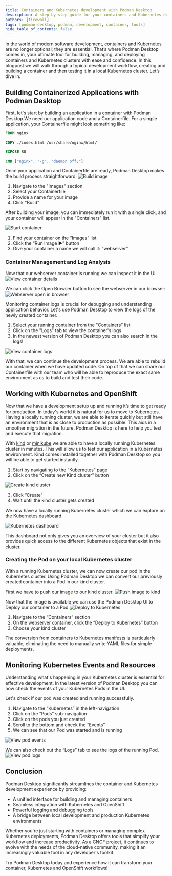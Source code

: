 ```yaml
---
title: Containers and Kubernetes development with Podman Desktop
description: A step-by-step guide for your containers and Kubernetes development with Podman Desktop
authors: [firewall]
tags: [podman-desktop, podman, development, container, tools]
hide_table_of_contents: false
---
```


In the world of modern software development, containers and Kubernetes are no longer optional; they are essential. That’s where Podman Desktop comes in, your ultimate tool for building, managing, and deploying containers and Kubernetes clusters with ease and confidence. In this blogpost we will walk through a typical development workflow, creating and building a container and then testing it in a local Kubernetes cluster. Let’s dive in.

## Building Containerized Applications with Podman Desktop

First, let's start by building an application in a container with Podman Desktop.We need our application code and a Containerfile. For a simple application, your Containerfile might look something like:

```Dockerfile
FROM nginx

COPY ./index.html /usr/share/nginx/html/

EXPOSE 80

CMD ["nginx", "-g", "daemon off;"]
```

Once your application and Containerfile are ready, Podman Desktop makes the build process straightforward:
![Build image](img/podman-desktop-core-blog/build-image.png)

1. Navigate to the "Images" section
2. Select your Containerfile
3. Provide a name for your image
4. Click "Build"

After building your image, you can immediately run it with a single click, and your container will appear in the "Containers" list.

![Start container](img/podman-desktop-core-blog/start-container.png)

1. Find your container on the “Images” list
2. Click the “Run Image ▶️” button
3. Give your container a name we will call it: “webserver”

### Container Management and Log Analysis

Now that our webserver container is running we can inspect it in the UI
![View container details](img/podman-desktop-core-blog/container-details.png)

We can click the Open Browser button to see the webserver in our browser:
![Webserver open in browser](img/podman-desktop-core-blog/nginx-in-container.png)

Monitoring container logs is crucial for debugging and understanding application behavior. Let's use Podman Desktop to view the logs of the newly created container.

1. Select your running container from the "Containers" list
2. Click on the "Logs" tab to view the container's logs
3. In the newest version of Podman Desktop you can also search in the logs\!

![View container logs](img/podman-desktop-core-blog/container-logs.png)

With that, we can continue the development process. We are able to rebuild our container when we have updated code. On top of that we can share our Containerfile with our team who will be able to reproduce the exact same environment as us to build and test their code.

## Working with Kubernetes and OpenShift

Now that we have a development setup up and running it’s time to get ready for production. In today's world it is natural for us to move to Kubernetes. Having a locally running cluster, we are able to iterate quickly but still have an environment that is as close to production as possible. This aids in a smoother migration in the future. Podman Desktop is here to help you test and execute that migration.

With [kind](https://kind.sigs.k8s.io/) or [minikube](https://minikube.sigs.k8s.io/docs/) we are able to have a locally running Kubernetes cluster in minutes. This will allow us to test our application in a Kubernetes environment. Kind comes installed together with Podman Desktop so you will be able to get started instantly.

1. Start by navigating to the “Kubernetes” page
2. Click on the “Create new Kind cluster” button

![Create kind cluster](img/podman-desktop-core-blog/create-kind-cluster.png)

3. Click “Create”
4. Wait until the kind cluster gets created

We now have a locally running Kubernetes cluster which we can explore on the Kubernetes dashboard.

![Kubernetes dashboard](img/podman-desktop-core-blog/kubernetes-dashboard.png)

This dashboard not only gives you an overview of your cluster but it also provides quick access to the different Kubernetes objects that exist in the cluster.

### Creating the Pod on your local Kubernetes cluster

With a running Kubernetes cluster, we can now create our pod in the Kubernetes cluster. Using Podman Desktop we can convert our previously created container into a Pod in our kind cluster.

First we have to push our image to our kind cluster.
![Push image to kind](img/podman-desktop-core-blog/push-image-to-kind.png)

Now that the image is available we can use the Podman Desktop UI to Deploy our container to a Pod
![Deploy to Kubernetes](img/podman-desktop-core-blog/deploy-to-kubernetes.png)

1. Navigate to the “Containers” section
2. On the webserver container, click the “Deploy to Kubernetes” button
3. Choose your kind cluster

The conversion from containers to Kubernetes manifests is particularly valuable, eliminating the need to manually write YAML files for simple deployments.

## Monitoring Kubernetes Events and Resources

Understanding what's happening in your Kubernetes cluster is essential for effective development. In the latest version of Podman Desktop you can now check the events of your Kubernetes Pods in the UI.

Let's check if our pod was created and running successfully.

1. Navigate to the “Kubernetes” in the left-navigation
2. Click on the “Pods” sub-navigation
3. Click on the pods you just created
4. Scroll to the bottom and check the “Events”
5. We can see that our Pod was started and is running

![View pod events](img/podman-desktop-core-blog/pod-details-events.png)

We can also check out the “Logs” tab to see the logs of the running Pod.
![View pod logs](img/podman-desktop-core-blog/kubernetes-pod-logs.png)

## Conclusion

Podman Desktop significantly streamlines the container and Kubernetes development experience by providing:

- A unified interface for building and managing containers
- Seamless integration with Kubernetes and OpenShift
- Powerful logging and debugging tools
- A bridge between local development and production Kubernetes environments

Whether you're just starting with containers or managing complex Kubernetes deployments, Podman Desktop offers tools that simplify your workflow and increase productivity. As a CNCF project, it continues to evolve with the needs of the cloud-native community, making it an increasingly valuable tool in any developer's toolkit.

Try Podman Desktop today and experience how it can transform your container, Kubernetes and OpenShift workflows\!

